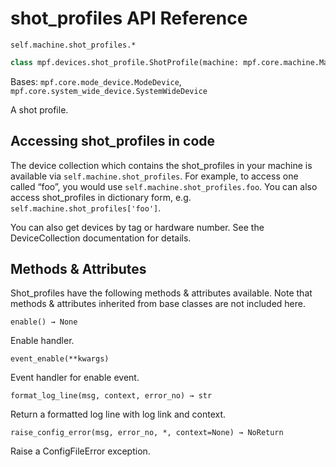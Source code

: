 # shot_profiles API Reference

`self.machine.shot_profiles.*`

``` python
class mpf.devices.shot_profile.ShotProfile(machine: mpf.core.machine.MachineController, name: str)
```

Bases: `mpf.core.mode_device.ModeDevice`, `mpf.core.system_wide_device.SystemWideDevice`

A shot profile.

## Accessing shot_profiles in code

The device collection which contains the shot_profiles in your machine is available via `self.machine.shot_profiles`. For example, to access one called “foo”, you would use `self.machine.shot_profiles.foo`. You can also access shot_profiles in dictionary form, e.g. `self.machine.shot_profiles['foo']`.

You can also get devices by tag or hardware number. See the DeviceCollection documentation for details.

## Methods & Attributes

Shot_profiles have the following methods & attributes available. Note that methods & attributes inherited from base classes are not included here.

`enable() → None`

Enable handler.

`event_enable(**kwargs)`

Event handler for enable event.

`format_log_line(msg, context, error_no) → str`

Return a formatted log line with log link and context.

`raise_config_error(msg, error_no, *, context=None) → NoReturn`

Raise a ConfigFileError exception.
